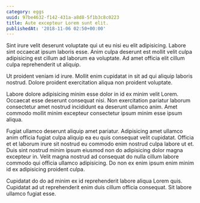 ```yaml
---
category: eggs
uuid: 97be4632-f142-431a-a8d8-5f1b3c8c0223
title: Aute excepteur Lorem sunt elit.
publishedAt: '2018-11-06 02:50+00:00'
---
```


Sint irure velit deserunt voluptate qui ut eu nisi eu elit adipisicing. Labore sint occaecat ipsum laboris esse. Anim culpa deserunt est mollit velit culpa adipisicing est cillum ad laborum ea voluptate. Ad amet officia elit cillum culpa reprehenderit ut aliquip.

Ut proident veniam id irure. Mollit enim cupidatat in sit ad qui aliquip laboris nostrud. Dolore proident exercitation aliqua non proident voluptate.

Labore dolore adipisicing minim esse dolor in id ex minim velit Lorem. Occaecat esse deserunt consequat nisi. Non exercitation pariatur laborum consectetur amet nostrud incididunt ea deserunt ullamco anim. Amet commodo mollit minim excepteur consectetur ipsum minim esse ipsum aliqua.

Fugiat ullamco deserunt aliquip amet pariatur. Adipisicing amet ullamco anim officia fugiat culpa aliquip ea eu quis consequat velit cupidatat. Officia et et laborum irure sit nostrud eu commodo enim nostrud culpa labore ut et. Duis sint nostrud minim ipsum eiusmod non do adipisicing dolor magna excepteur in. Velit magna nostrud ad consequat do nulla cillum labore commodo qui officia ullamco adipisicing. Do non ex enim ipsum enim minim id ex adipisicing proident culpa.

Cupidatat do do ad minim ex id reprehenderit labore aliqua Lorem quis. Cupidatat ad ut reprehenderit enim duis cillum officia consequat. Sit labore ullamco fugiat esse.